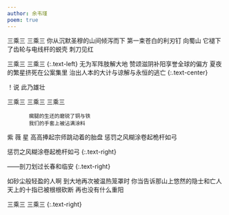 ```yaml
---
author: 余韦瑾
poem: true
---
```


  三乘三
  三乘三
你从沉默圣穆的山间倾泻而下
  第一束苍白的利刃钉 向蜀山 
它褪下了齿轮与电线杆的蜕壳 
刺刀见红

  三乘三 三乘三
  {:.text-left}
无为军阵肢解大地
赞颂滋阴补阳享誉全球的偏方
夏夜的繁星挤死在公案集里
治出人本的大计与谅解与永恒的逃亡
{:.text-center}
  
！说
此乃雄壮

三乘三
     三乘三
          三乘三
   
           瘸腿的生还的磨锐了铜与铁
           我们的手套上被沾满涂料
紫 薇 星 高高捧起宗师跳动着的胎盘 惩罚之风糊涂卷起桅杆如弓
  
惩罚之风糊涂卷起桅杆如弓
  {:.text-right}

——剖刀划过长春和临安
  {:.text-right}

如砂尘般轻盈的人啊
到大地再次被温热笼罩时
你当告诉那山上悠然的隐士和亡人
天上的十指已被根根砍断
再也没有什么重阳

三乘三 三乘三
{:.text-right}
  
